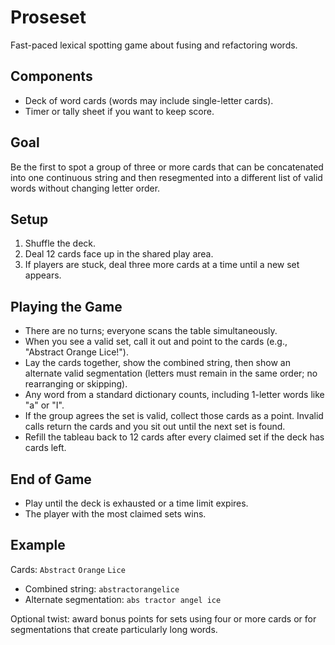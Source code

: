 # Proseset

Fast-paced lexical spotting game about fusing and refactoring words.

## Components
- Deck of word cards (words may include single-letter cards).
- Timer or tally sheet if you want to keep score.

## Goal
Be the first to spot a group of three or more cards that can be concatenated into one continuous string and then resegmented into a different list of valid words without changing letter order.

## Setup
1. Shuffle the deck.
2. Deal 12 cards face up in the shared play area.
3. If players are stuck, deal three more cards at a time until a new set appears.

## Playing the Game
- There are no turns; everyone scans the table simultaneously.
- When you see a valid set, call it out and point to the cards (e.g., "Abstract Orange Lice!").
- Lay the cards together, show the combined string, then show an alternate valid segmentation (letters must remain in the same order; no rearranging or skipping).
- Any word from a standard dictionary counts, including 1-letter words like "a" or "I".
- If the group agrees the set is valid, collect those cards as a point. Invalid calls return the cards and you sit out until the next set is found.
- Refill the tableau back to 12 cards after every claimed set if the deck has cards left.

## End of Game
- Play until the deck is exhausted or a time limit expires.
- The player with the most claimed sets wins.

## Example
Cards: `Abstract` `Orange` `Lice`
- Combined string: `abstractorangelice`
- Alternate segmentation: `abs tractor angel ice`

Optional twist: award bonus points for sets using four or more cards or for segmentations that create particularly long words.
